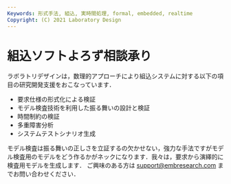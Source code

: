 ```yaml
---
Keywords: 形式手法, 組込, 実時間処理, formal, embedded, realtime  
Copyright: (C) 2021 Laboratory Design  
---
```


# 組込ソフトよろず相談承り
ラボラトリデザインは，数理的アプローチにより組込システムに対する以下の項目の研究開発支援をおこなっています．

- 要求仕様の形式化による検証
- モデル検査技術を利用した振る舞いの設計と検証  
- 時間制約の検証
- 多重障害分析
- システムテストシナリオ生成

モデル検査は振る舞いの正しさを立証するの欠かせない，強力な手法ですがモデル検査用のモデルをどう作るかがネックになります．我々は，要求から演繹的に検査用モデルを生成します．
ご興味のある方は support@embresearch.com までお問い合わせください．

